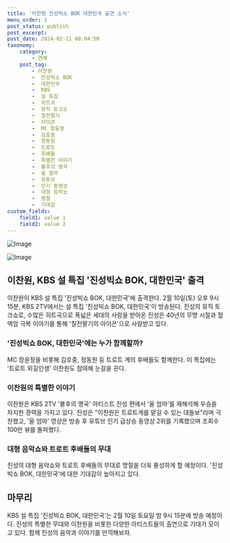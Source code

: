 ```yaml
---
title: '이찬원 진성빅쇼 BOK 대한민국 출연 소식'
menu_order: 1
post_status: publish
post_excerpt: 
post_date: 2024-02-11 00:04:50
taxonomy:
    category:
        - 연예
    post_tag:
        - 이찬원
        -  진성빅쇼 BOK
        -  대한민국
        -  KBS
        -  설 특집
        -  히트곡
        -  뮤직 토크쇼
        -  칠전팔기
        -  아이콘
        -  MC 장윤정
        -  김호중
        -  정동원
        -  트로트
        -  후배들
        -  특별한 이야기
        -  불후의 명곡
        -  울 엄마
        -  유튜브
        -  인기 동영상
        -  대형 음악쇼
        -  명절
        -  기대감
custom_fields:
    field1: value 1
    field2: value 2
---
```


![Image](https://mimgnews.pstatic.net/image/311/2024/02/10/0001690337_001_20240210071401354.jpg?type=w540)

![Image](https://ssl.pstatic.net/mimgnews/image/311/2024/02/10/0001690337_002_20240210071401419.jpg?type=w540)

## 이찬원, KBS 설 특집 '진성빅쇼 BOK, 대한민국' 출격
이찬원이 KBS 설 특집 '진성빅쇼 BOK, 대한민국'에 출격한다. 2월 10일(토) 오후 9시 15분, KBS 2TV에서는 설 특집 '진성빅쇼 BOK, 대한민국'이 방송된다. 
진성의 뮤직 토크쇼로, 수많은 히트곡으로 폭넓은 세대의 사랑을 받아온 진성은 40년의 무명 시절과 혈액암 극복 이야기를 통해 '칠전팔기의 아이콘'으로 사랑받고 있다.
### '진성빅쇼 BOK, 대한민국'에는 누가 함께할까?
MC 장윤정을 비롯해 김호중, 정동원 등 트로트 계의 후배들도 함께한다. 이 특집에는 '트로트 외길인생' 이찬원도 참여해 눈길을 끈다.
### 이찬원의 특별한 이야기
이찬원은 KBS 2TV '불후의 명곡' 아티스트 진성 편에서 '울 엄마'를 재해석해 우승을 차지한 경력을 가지고 있다. 진성은 "이찬원은 트로트계를 맡길 수 있는 대들보"라며 극찬했고, '울 엄마' 영상은 방송 후 유튜브 인기 급상승 동영상 2위를 기록했으며 조회수 100만 뷰를 돌파했다.
### 대형 음악쇼와 트로트 후배들의 무대
진성의 대형 음악쇼와 트로트 후배들의 무대로 명절을 더욱 풍성하게 할 예정이다. '진성빅쇼 BOK, 대한민국'에 대한 기대감이 높아지고 있다.
## 마무리
KBS 설 특집 '진성빅쇼 BOK, 대한민국'는 2월 10일 토요일 밤 9시 15분에 방송 예정이다. 진성의 특별한 무대와 이찬원을 비롯한 다양한 아티스트들의 출연으로 기대가 모이고 있다. 함께 진성의 음악과 이야기를 만끽해보자.
